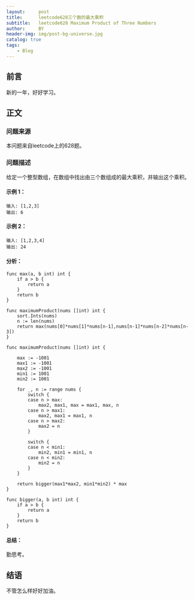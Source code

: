 ```yaml
---
layout:     post
title:      leetcode628三个数的最大乘积
subtitle:   leetcode628 Maximum Product of Three Numbers
author:     BY
header-img: img/post-bg-universe.jpg
catalog: true
tags:
    - Blog
---
```



## 前言

新的一年，好好学习。

## 正文

### 问题来源

本问题来自leetcode上的628题。

### 问题描述

给定一个整型数组，在数组中找出由三个数组成的最大乘积，并输出这个乘积。  

#### 示例 1：
```
输入: [1,2,3]
输出: 6
```

#### 示例 2：
```
输入: [1,2,3,4]
输出: 24
```

#### 分析：
```
func max(a, b int) int {
    if a > b {
        return a
    }
    return b
} 

func maximumProduct(nums []int) int {
    sort.Ints(nums)
    n := len(nums)
    return max(nums[0]*nums[1]*nums[n-1],nums[n-1]*nums[n-2]*nums[n-3])
}
```

```
func maximumProduct(nums []int) int {

	max := -1001
	max1 := -1001
	max2 := -1001
	min1 := 1001
	min2 := 1001

	for _, n := range nums {
		switch {
		case n > max:
			max2, max1, max = max1, max, n
		case n > max1:
			max2, max1 = max1, n
		case n > max2:
			max2 = n
		}

		switch {
		case n < min1:
			min2, min1 = min1, n
		case n < min2:
			min2 = n
		}
	}

	return bigger(max1*max2, min1*min2) * max
}

func bigger(a, b int) int {
	if a > b {
		return a
	}
	return b
}
```
#### 总结：
勤思考。  

## 结语
不管怎么样好好加油。
